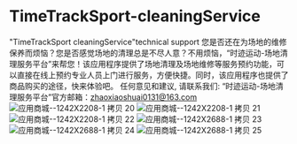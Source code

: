 # TimeTrackSport-cleaningService
"TimeTrackSport cleaningService"technical support
您是否还在为场地的维修保养而烦恼？您是否感觉场地的清理总是不尽人意？不用烦恼，“时迹运动-场地清理服务平台”来帮您！该应用程序提供了场地清理及场地维修等服务预约功能，可以直接在线上预约专业人员上门进行服务，方便快捷。同时，该应用程序也提供了商品购买的途径，快来体验吧。
任何意见和建议, 请联系我们:  “时迹运动-场地清理服务平台”官方邮箱：zhaoxiaoshuai0131@163.com
![应用商城--1242X2208-1 拷贝 20](https://user-images.githubusercontent.com/66453629/145186501-82af6fee-a5af-4eb0-a4aa-b936928bad11.png)
![应用商城--1242X2208-1 拷贝 21](https://user-images.githubusercontent.com/66453629/145186524-80177a35-435d-40c9-9179-3f2d53647dcc.png)
![应用商城--1242X2208-1 拷贝 22](https://user-images.githubusercontent.com/66453629/145186538-7b7fd9c1-f217-4098-afbd-96e3423b0ce2.png)
![应用商城--1242X2688-1 拷贝 23](https://user-images.githubusercontent.com/66453629/145186548-1b2585cb-2ef1-4b56-9fa6-90587ee1a3b1.png)
![应用商城--1242X2688-1 拷贝 24](https://user-images.githubusercontent.com/66453629/145186563-385c059d-405f-4a48-bf02-7e560a028877.png)
![应用商城--1242X2688-1 拷贝 25](https://user-images.githubusercontent.com/66453629/145186579-c3cbed28-06f7-4ef7-b025-c0f01008aaf4.png)

